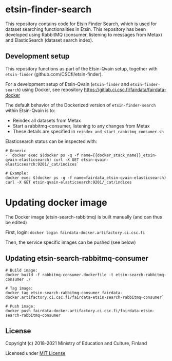 # etsin-finder-search

This repository contains code for Etsin Finder Search, which is used for dataset searching functionalities in Etsin. This repository has been developed using RabbitMQ (consumer, listening to messages from Metax) and ElasticSearch (dataset search index).

## Development setup

This repository functions as part of the Etsin-Qvain setup, together with `etsin-finder` (github.com/CSCfi/etsin-finder).

For a development setup of Etsin-Qvain (`etsin-finder` and `etsin-finder-search`) using Docker, see repository https://gitlab.ci.csc.fi/fairdata/fairdata-docker

The default behavior of the Dockerized version of `etsin-finder-search` within Etsin-Qvain is to:
- Reindex all datasets from Metax
- Start a rabbitmq-consumer, listening to any changes from Metax
- These details are specified in `reindex_and_start_rabbitmq_consumer.sh`

Elasticsearch status can be inspected with:
```
# Generic
- `docker exec $(docker ps -q -f name={{docker_stack_name}}_etsin-qvain-elasticsearch) curl -X GET etsin-qvain-elasticsearch:9201/_cat/indices`

# Example:
docker exec $(docker ps -q -f name=fairdata_etsin-qvain-elasticsearch) curl -X GET etsin-qvain-elasticsearch:9201/_cat/indices
```

# Updating docker image

The Docker image (etsin-search-rabbitmq) is built manually (and can thus be edited) 

First, login:
`docker login fairdata-docker.artifactory.ci.csc.fi`

Then, the service specific images can be pushed (see below)

## Updating etsin-search-rabbitmq-consumer

```
# Build image:
docker build -f rabbitmq-consumer.dockerfile -t etsin-search-rabbitmq-consumer ./

# Tag image:
docker tag etsin-search-rabbitmq-consumer fairdata-docker.artifactory.ci.csc.fi/fairdata-etsin-search-rabbitmq-consumer`

# Push image:
docker push fairdata-docker.artifactory.ci.csc.fi/fairdata-etsin-search-rabbitmq-consumer
```

License
-------
Copyright (c) 2018-2021 Ministry of Education and Culture, Finland

Licensed under [MIT License](LICENSE)
